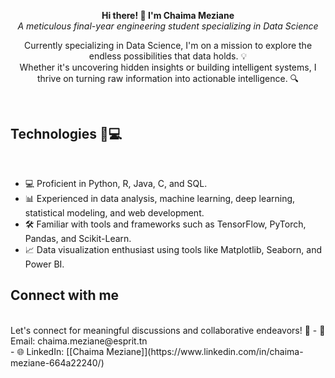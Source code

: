 <p align="center">
  <b>Hi there! 👋 I'm Chaima Meziane</b><br>
  <i>A meticulous final-year engineering student specializing in Data Science</i>
</p>
<p align="center">
<a> Currently specializing in Data Science, I'm on a mission to explore the endless possibilities that data holds. 💡 </a> <br>
<a> Whether it's uncovering hidden insights or building intelligent systems, I thrive on turning raw information into actionable intelligence. 🔍 </a>
</p>
<br>
<h2> Technologies 🤖💻</h2> <br>

- 💻 Proficient in Python, R, Java, C, and SQL.
- 📊 Experienced in data analysis, machine learning, deep learning, statistical modeling, and web development.
- 🛠️ Familiar with tools and frameworks such as TensorFlow, PyTorch, Pandas, and Scikit-Learn.
- 📈 Data visualization enthusiast using tools like Matplotlib, Seaborn, and Power BI.



<h2> Connect with me </h2> <br>
<a > Let's connect for meaningful discussions and collaborative endeavors! 💬 </a>
<a > - 📧 Email: chaima.meziane@esprit.tn </a><br>
<a >- 🌐 LinkedIn: [[Chaima Meziane]](https://www.linkedin.com/in/chaima-meziane-664a22240/)</a><br>

<!--
**Chaima-Meziane/Chaima-Meziane** is a ✨ _special_ ✨ repository because its `README.md` (this file) appears on your GitHub profile.

Here are some ideas to get you started:

- 🔭 I’m currently working on ...
- 🌱 I’m currently learning ...
- 👯 I’m looking to collaborate on ...
- 🤔 I’m looking for help with ...
- 💬 Ask me about ...
- 📫 How to reach me: ...
- 😄 Pronouns: ...
- ⚡ Fun fact: ...
-->
